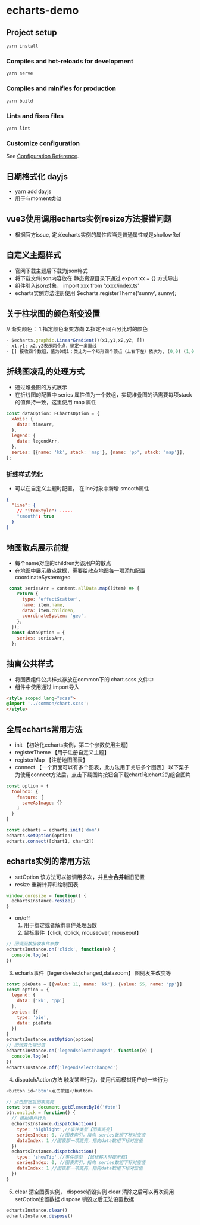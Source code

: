 # echarts-demo

## Project setup
```
yarn install
```

### Compiles and hot-reloads for development
```
yarn serve
```

### Compiles and minifies for production
```
yarn build
```

### Lints and fixes files
```
yarn lint
```

### Customize configuration
See [Configuration Reference](https://cli.vuejs.org/config/).

## 日期格式化 dayjs
- yarn add dayjs
- 用于与moment类似

## vue3使用调用echarts实例resize方法报错问题
- 根据官方issue, 定义echarts实例的属性应当是普通属性或是shollowRef

## 自定义主题样式
- 官网下载主题后下载为json格式
- 将下载文件json内容放在 静态资源目录下通过 export xx = {} 方式导出
- 组件引入json对象， import xxx from 'xxxx/index.ts'
- echarts实例方法注册使用 $echarts.registerTheme('sunny', sunny);

## 关于柱状图的颜色渐变设置

// 渐变颜色： 1.指定颜色渐变方向 2.指定不同百分比时的颜色
```js
- $echarts.graphic.LinearGradient()(x1,y1,x2,y2, [])
- x1,y1; x2,y2表示两个点，确定一条直线
- [] 接收四个数组，值为0或1；类比为一个矩形四个顶点（上右下左）依次为, (0,0) (1,0)(0,1)(1,1)
```

## 折线图凌乱的处理方式
- 通过堆叠图的方式展示
- 在折线图的配置中 series 属性值为一个数组，实现堆叠图的话需要每项stack的值保持一致，这里使用 map 属性
```js
const dataOption: EChartsOption = {
  xAxis: {
    data: timeArr,
  },
  legend: {
    data: legendArr,
  },
  series: [{name: 'kk', stack: 'map'}, {name: 'pp', stack: 'map'}],
};
```

### 折线样式优化
- 可以在自定义主题时配置， 在line对象中新增 smooth属性
```json
{
  "line": {
    // "itemStyle": .....
    "smooth": true
  }
}
```

## 地图散点展示前提
- 每个name对应的children为该用户的散点
- 在地图中展示散点数据，需要给散点地图每一项添加配置 coordinateSystem:geo
```js
 const seriesArr = content.allData.map((item) => {
    return {
      type: 'effectScatter',
      name: item.name,
      data: item.children,
      coordinateSystem: 'geo',
    };
  });
  const dataOption = {
    series: seriesArr,
  };
```

## 抽离公共样式
- 将图表组件公共样式存放在common下的 chart.scss 文件中
- 组件中使用通过 import导入
```html
<style scoped lang="scss">
@import '../common/chart.scss';
</style>
```

## 全局echarts常用方法
- init 【初始化echarts实例，第二个参数使用主题】
- registerTheme 【用于注册自定义主题】
- registerMap 【注册地图图表】
- connect 【一个页面可以有多个图表，此方法用于关联多个图表】
  以下栗子为使用connect方法后，点击下载图片按钮会下载chart1和chart2的组合图片
```js
const option = {
  toolbox: {
    feature: {
      saveAsImage: {}
    }
  }
}

const echarts = echarts.init('dom')
echarts.setOption(option)
echarts.connect([chart1, chart2])
```

## echarts实例的常用方法
- setOption
  该方法可以被调用多次，并且会**合并**新旧配置
- resize
  重新计算和绘制图表
```js
window.onresize = function() {
  echartsInstance.resize()
}
```
- on/off
  1. 用于绑定或者解绑事件处理函数
  2. 鼠标事件【click, dblick, mouseover, mouseout】
```js
// 回调函数接收事件参数
echartsInstance.on('click', function(e) {
  console.log(e)
})
```
  3. echarts事件【legendselectchanged,datazoom】
    图例发生改变等
```js
const pieData = [{value: 11, name: 'kk'}, {value: 55, name: 'pp'}]
const option = {
  legend: {
    data: ['kk', 'pp']
  },
  series: [{
    type: 'pie',
    data: pieData
  }]
}
echartsInstance.setOption(option)
// 图例变化输出值
echartsInstance.on('legendselectchanged', function(e) {
  console.log(e)
})
echartsInstance.off('legendselectchanged')
```
  4. dispatchAction方法
    触发某些行为，使用代码模拟用户的一些行为
```js
<button id='btn'>点击按钮</button>

// 点击按钮后图表高亮
const btn = document.getElementById('#btn')
btn.onclick = function() {
  // 模拟用户行为
  echartsInstance.dispatchAction({
    type: 'highlight',//事件类型【图表高亮】
    seriesIndex: 0, //图表索引，指向 series数组下标对应值
    dataIndex: 1 //图表那一项高亮，指向data数组下标对应值
  })
  echartsInstance.dispatchAction({
    type: 'showTip',//事件类型 【鼠标移入时提示框】
    seriesIndex: 0, //图表索引，指向 series数组下标对应值
    dataIndex: 1 //图表那一项高亮，指向data数组下标对应值
  })
}

```
  5. clear 清空图表实例， dispose销毁实例
    clear 清除之后可以再次调用 setOption设置数据
    dispose 销毁之后无法设置数据

```js
echartsInstance.clear()
echartsInstance.dispose()
```
